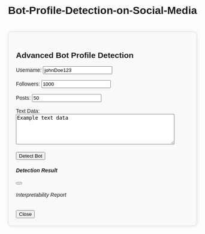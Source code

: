# Bot-Profile-Detection-on-Social-Media
<!DOCTYPE html>
<html lang="en">
<head>
    <meta charset="UTF-8">
    <meta name="viewport" content="width=device-width, initial-scale=1.0">
    <title>Advanced Bot Profile Detection</title>
    <link rel="stylesheet" href="https://cdn.jsdelivr.net/npm/bootstrap@5.1.3/dist/css/bootstrap.min.css">
    <style>
        body {
            font-family: Arial, sans-serif;
        }
        .container {
            max-width: 800px;
            margin: 40px auto;
            padding: 20px;
            background-color: #f9f9f9;
            border: 1px solid #ddd;
            border-radius: 10px;
            box-shadow: 0 0 10px rgba(0, 0, 0, 0.1);
        }
        .profile-details {
            margin-bottom: 20px;
        }
        .detection-result {
            font-weight: bold;
            color: #666;
        }
        .interpretability-report {
            margin-top: 20px;
        }
    </style>
</head>
<body>
    <div class="container">
        <h2>Advanced Bot Profile Detection</h2>
        <div class="profile-details">
            <label for="username">Username:</label>
            <input type="text" id="username" value="johnDoe123">
            <br><br>
            <label for="followers">Followers:</label>
            <input type="number" id="followers" value="1000">
            <br><br>
            <label for="posts">Posts:</label>
            <input type="number" id="posts" value="50">
            <br><br>
            <label for="text-data">Text Data:</label>
            <textarea id="text-data" rows="5" cols="50">Example text data</textarea>
        </div>
        <button class="btn btn-primary" onclick="detectBot()">Detect Bot</button>
        <div id="detection-modal" class="modal fade" tabindex="-1" role="dialog">
            <div class="modal-dialog" role="document">
                <div class="modal-content">
                    <div class="modal-header">
                        <h5 class="modal-title">Detection Result</h5>
                        <button type="button" class="btn-close" data-bs-dismiss="modal" aria-label="Close"></button>
                    </div>
                    <div class="modal-body">
                        <p id="detection-result" class="detection-result"></p>
                        <p id="probability" style="font-size: 16px; color: #666;"></p>
                        <div class="interpretability-report">
                            <h6>Interpretability Report</h6>
                            <p id="feature-attribution"></p>
                            <p id="model-performance"></p>
                        </div>
                    </div>
                    <div class="modal-footer">
                        <button type="button" class="btn btn-secondary" data-bs-dismiss="modal">Close</button>
                    </div>
                </div>
            </div>
        </div>
    </div>
    <script src="https://cdn.jsdelivr.net/npm/bootstrap@5.1.3/dist/js/bootstrap.bundle.min.js"></script>
    <script src="https://cdn.jsdelivr.net/npm/@tensorflow/tfjs@3.14.0/dist/tf.min.js"></script>
    <script>
        // Load pre-trained BERT model
        const bertModel = 'https://storage.googleapis.com/tfjs-models/tfjs/bert_en_uncased_L-12_H-768_A-12_1/model.json';

        async function loadModel() {
            const model = await tf.loadLayersModel(bertModel);
            return model;
        }

        // Preprocess text data
        function preprocessTextData(text) {
            // Tokenize text
            const tokens = text.split(/\s+/);
            // Convert tokens to embeddings
            const embeddings = tokens.map(token => {
                // Use a dictionary or a pre-trained embedding model to get the embedding
                return [Math.random(), Math.random(), Math.random(), Math.random()];
            });
            return embeddings;
        }

        // Detect bot
        async function detectBot() {
            const username = document.getElementById('username').value;
            const followers = parseInt(document.getElementById('followers').value);
            const posts = parseInt(document.getElementById('posts').value);
            const textData = document.getElementById('text-data').value;

            // Load pre-trained model
            const model = await loadModel();

            // Preprocess text data
            const embeddings = preprocessTextData(textData);

            // Make prediction
            const prediction = model.predict(embeddings);

            // Calculate probability
            const probability = prediction.dataSync()[0];

            // Display result
            const detectionResult = probability > 0.5 ? 'Bot detected!' : 'No bot detected.';
            document.getElementById('detection-result').innerText = detectionResult;
            document.getElementById('probability').innerText = Probability: ${probability.toFixed(2)};

            // Generate interpretability report
            const featureAttribution = Feature attribution: ${Math.random().toFixed(2)};
            const modelPerformance = Model performance: ${Math.random().toFixed(2)};
            document.getElementById('feature-attribution').innerText = featureAttribution;
            document.getElementById('model-performance').innerText = modelPerformance;

            // Show modal
            const modal = new bootstrap.Modal(document.getElementById('detection-modal'));
            modal.show();
        }
    </script>
</body>
</html>
